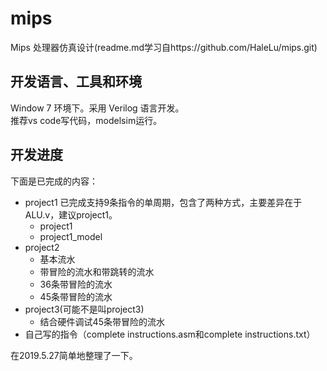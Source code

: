 
# mips
Mips 处理器仿真设计(readme.md学习自https://github.com/HaleLu/mips.git)

## 开发语言、工具和环境

Window 7 环境下。采用 Verilog 语言开发。   
推荐vs code写代码，modelsim运行。


## 开发进度

下面是已完成的内容：
- project1 已完成支持9条指令的单周期，包含了两种方式，主要差异在于ALU.v，建议project1。
    - project1
    - project1_model
- project2
    - 基本流水
    - 带冒险的流水和带跳转的流水
    - 36条带冒险的流水
    - 45条带冒险的流水
- project3(可能不是叫project3)
    - 结合硬件调试45条带冒险的流水
- 自己写的指令（complete instructions.asm和complete instructions.txt）

在2019.5.27简单地整理了一下。